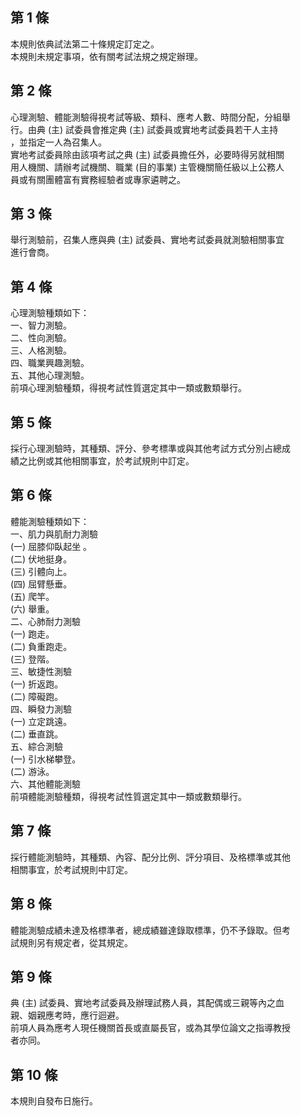 第 1 條
-------
本規則依典試法第二十條規定訂定之。  
本規則未規定事項，依有關考試法規之規定辦理。

第 2 條
-------
心理測驗、體能測驗得視考試等級、類科、應考人數、時間分配，分組舉  
行。由典 (主) 試委員會推定典 (主) 試委員或實地考試委員若干人主持  
，並指定一人為召集人。  
實地考試委員除由該項考試之典 (主) 試委員擔任外，必要時得另就相關  
用人機關、請辦考試機關、職業 (目的事業) 主管機關簡任級以上公務人  
員或有關團體富有實務經驗者或專家遴聘之。

第 3 條
-------
舉行測驗前，召集人應與典 (主) 試委員、實地考試委員就測驗相關事宜  
進行會商。

第 4 條
-------
心理測驗種類如下：  
一、智力測驗。  
二、性向測驗。  
三、人格測驗。  
四、職業興趣測驗。  
五、其他心理測驗。  
前項心理測驗種類，得視考試性質選定其中一類或數類舉行。

第 5 條
-------
採行心理測驗時，其種類、評分、參考標準或與其他考試方式分別占總成  
績之比例或其他相關事宜，於考試規則中訂定。

第 6 條
-------
體能測驗種類如下：  
一、肌力與肌耐力測驗  
(一) 屈膝仰臥起坐 。  
(二) 伏地挺身。  
(三) 引體向上。  
(四) 屈臂懸垂。  
(五) 爬竿。  
(六) 舉重。  
二、心肺耐力測驗  
 (一) 跑走。  
 (二) 負重跑走。  
 (三) 登階。  
三、敏捷性測驗  
 (一) 折返跑。  
 (二) 障礙跑。  
四、瞬發力測驗  
 (一) 立定跳遠。  
 (二) 垂直跳。  
五、綜合測驗  
 (一) 引水梯攀登。  
 (二) 游泳。  
六、其他體能測驗  
    前項體能測驗種類，得視考試性質選定其中一類或數類舉行。

第 7 條
-------
採行體能測驗時，其種類、內容、配分比例、評分項目、及格標準或其他  
相關事宜，於考試規則中訂定。

第 8 條
-------
體能測驗成績未達及格標準者，總成績雖達錄取標準，仍不予錄取。但考  
試規則另有規定者，從其規定。

第 9 條
-------
典 (主) 試委員、實地考試委員及辦理試務人員，其配偶或三親等內之血  
親、姻親應考時，應行迴避。  
前項人員為應考人現任機關首長或直屬長官，或為其學位論文之指導教授  
者亦同。

第 10 條
--------
本規則自發布日施行。

